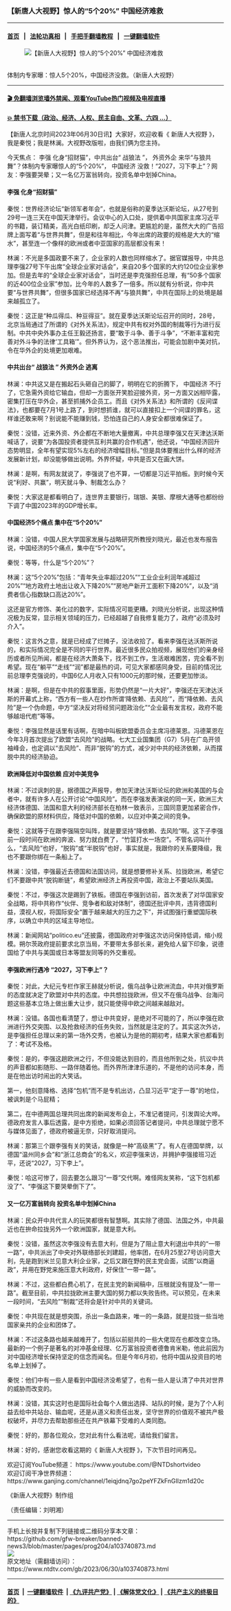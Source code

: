### 【新唐人大视野】惊人的“5个20%” 中国经济难救
------------------------

#### [首页](https://github.com/gfw-breaker/banned-news3/blob/master/README.md) &nbsp;&nbsp;|&nbsp;&nbsp; [法轮功真相](https://github.com/begood0513/basic/blob/master/README.md)  &nbsp;&nbsp;|&nbsp;&nbsp; [手把手翻墙教程](https://github.com/gfw-breaker/guides/wiki)  &nbsp;&nbsp;|&nbsp;&nbsp; [一键翻墙软件](https://github.com/gfw-breaker/nogfw/blob/master/README.md)  



<div><div class="featured_image">
 <figure>
  <img alt="【新唐人大视野】惊人的“5个20%” 中国经济难救" src="https://i.ntdtv.com/assets/uploads/2023/06/id103740959-youtube-800x450.jpg"/>
 </figure><br/>
 <span class="caption">
  体制内专家曝：惊人5个20%，中国经济没救。（新唐人大视野）
 </span>
</div>
</div><hr/>

#### [ 🎬  免翻墙浏览墙外禁闻、观看YouTube热门视频及电视直播](https://github.com/gfw-breaker/HelloWorld)

#### [ 💥  禁书下载（政治、经济、人权、民主自由、文革、六四 ...）](https://github.com/gfw-breaker/books/blob/master/README.md)

<div><div class="post_content" itemprop="articleBody">
 <p>
  【新唐人北京时间2023年06月30日讯】大家好，欢迎收看《
  <ok href="https://www.ntdtv.com/gb/新唐人大视野.htm">
   新唐人大视野
  </ok>
  》，我是秦悦；我是林澜。大视野改版啦，由我们俩为您主持。
 </p>
 <p>
  今天焦点：
  <ok href="https://www.ntdtv.com/gb/李强.htm">
   李强
  </ok>
  化身“招财猫”，中共出台“
  <ok href="https://www.ntdtv.com/gb/战狼法.htm">
   战狼法
  </ok>
  ”，
  <ok href="https://www.ntdtv.com/gb/外资外企.htm">
   外资外企
  </ok>
  来华“与狼共舞”？体制内专家曝惊人的“5个20%”，
  <ok href="https://www.ntdtv.com/gb/中国经济.htm">
   中国经济
  </ok>
  没救！“2027，习下李上”？网友：李强要哭晕；又一名亿万富翁转向，投资名单中划掉China。
 </p>
 <p>
 </p>
 <p>
  <h4>
   <ok href="https://www.ntdtv.com/gb/李强.htm">
    李强
   </ok>
   化身“招财猫”
  </h4>
  <p>
   秦悦：世界经济论坛“新领军者年会”，也就是俗称的夏季达沃斯论坛，从27号到29号一连三天在中国天津举行。会议中心的入口处，提供着中共国家主席习近平的书籍，装订精美，高光白纸印刷，却乏人问津。更尴尬的是，虽然大大的广告招牌上面写着“与世界共舞”，但是和往年相比，今年出席的政要的规格是大大的“缩水”，甚至连一个像样的欧洲或者中亚国家的高层都没有来！
  </p>
  <p>
   林澜：不光是多国政要不来了，企业家的人数也同样缩水了。据官媒报导，中共总理李强27号下午出席“全球企业家对话会”，来自20多个国家的大约120位企业家参加。但是去年的“全球企业家对话会”，当时还是李克强担任总理，有“50多个国家的近400位企业家”参加，比今年的人数多了一倍多。所以就有分析说，你中共要“与世界共舞”，但很多国家已经选择不再“与狼共舞”，中共在国际上的处境是越来越孤立了。
  </p>
  <p>
   秦悦：这正是“种瓜得瓜、种豆得豆”。就在夏季达沃斯论坛召开的同时，28号，北京当局通过了所谓的《对外关系法》，规定中共有权对外国的制裁等行为进行反制。中共中央外事办主任王毅还扬言，要“敢于斗争、善于斗争”，“不断丰富和完善对外斗争的法律‘工具箱’”。但外界认为，这个恶法推出，可能会加剧中美对抗，令在华外企的处境更加艰难。
  </p>
  <h4>
   中共出台“
   <ok href="https://www.ntdtv.com/gb/战狼法.htm">
    战狼法
   </ok>
   ”
   <ok href="https://www.ntdtv.com/gb/外资外企.htm">
    外资外企
   </ok>
   逃离
  </h4>
  <p>
   林澜：中共这又是在搬起石头砸自己的脚了，明明在它的折腾下，
   <ok href="https://www.ntdtv.com/gb/中国经济.htm">
    中国经济
   </ok>
   不行了，它急需外资给它输血，但却一方面张开笑脸迎接外资，另一方面又凶相毕露，密集打压在华外企，甚至抓捕外企员工。而且《对外关系法》和所谓的《反间谍法》，也都要在7月1号上路了，到时想抓谁，就可以直接扣上一个间谍的罪名，这样谁还敢来啊？别说能不能赚到钱，恐怕连自己的人身安全都很难保证了。
  </p>
  <p>
   秦悦：没错，近来外资、外企都在不断地大量撤离，中共总理李强又在天津达沃斯喊话了，说要“为各国投资者提供互利共赢的合作机遇”，他还说，“中国经济回升态势明显，全年有望实现5%左右的经济增幅目标。”但是具体要推出什么样的经济发展新计划，却没能够做出说明。外界怀疑，中共是否又在画大饼。
  </p>
  <p>
   林澜：是啊，有网友就说了，李强说了也不算，一切都是习近平拍板。到时候今天说“利好、共赢”，明天就斗争、制裁怎么办？
  </p>
  <p>
   秦悦：大家这是都看明白了，连世界主要银行，瑞银、美银、摩根大通等也都纷纷下调了中国2023年的GDP增长率。
  </p>
  <h4>
   中国经济5个痛点 集中在“5个20%”
  </h4>
  <p>
   林澜：没错，中国人民大学国家发展与战略研究所教授刘晓光，最近也发布报告说，中国经济的5个痛点，集中在“5个20%”。
  </p>
  <p>
   秦悦：等等，什么是“5个20%”？
  </p>
  <p>
   林澜：这“5个20%”包括：“青年失业率超过20%”“工业企业利润年减超过20%”“地方政府土地出让收入下降20%”“房地产新开工面积下降20%”，以及“消费者信心指数缺口高达20%”。
  </p>
  <p>
   这还是官方修饰、美化过的数字，实际情况可能更糟。刘晓光分析说，出现这种情况极为反常，显示相关领域的压力，已经超越了自我修复能力了，政府“必须及时介入”。
  </p>
  <p>
   秦悦：这言外之意，就是已经成了烂摊子，没法收拾了。看来李强在达沃斯所说的，和实际情况完全是不同的平行世界。最近很多民众拍视频，展现他们的亲身经历或者所见所闻，都是在经济大萧条下，找不到工作，生活艰难困苦，完全看不到希望。现在“躺平”“走线”“润”都是最热的词，可见大家都感同身受，目前的情况比前总理李克强说的，中国6亿人月收入只有1000元的那时候，还要更加惨淡。
  </p>
  <p>
   林澜：是啊，但是在中共的叙事里面，形势仍然是“一片大好”，李强还在天津达沃斯的开幕式上称，“西方有一些人在炒作所谓‘降依赖、去风险’”，而“降依赖、去风险”是一个伪命题，中方“坚决反对将经贸问题政治化”“企业最有发言权，政府不能够越俎代庖”等等。
  </p>
  <p>
   秦悦：李强显然是话里有话啊，在暗中叫板欧盟委员会主席冯德莱恩。冯德莱恩在今年3月首次提出了欧盟“去风险”的战略。七大工业国集团（G7）5月在广岛开领袖峰会，也定调以“去风险”、而非“脱钩”的方式，减少对中共的经济依赖，从而摆脱中共的经济胁迫。
  </p>
  <h4>
   欧洲降低对中国依赖 应对中美竞争
  </h4>
  <p>
   林澜：不过讽刺的是，据德国之声报导，参加天津达沃斯论坛的欧洲和美国的与会者中，就有许多人在公开讨论“中国风险”。而在李强发表演说的同一天，欧洲三大经济体德国、法国和意大利的经济部长在柏林一致表示，三国同意更加紧密合作，确保欧盟的原材料供应，降低对中国的依赖，以应对中美之间的竞争。
  </p>
  <p>
   秦悦：这就等于在跟李强隔空叫阵，就是要坚持“降依赖、去风险”啊。这下子李强前一段时间在欧洲的奔波、努力就白费了，“竹篮打水一场空”。不管名词叫什么，“去风险”也好，“脱钩”或“半脱钩”也好，事实就是，我跟你的关系要降级，我也不要跟你绑在一条船上了。
  </p>
  <p>
   林澜：没错，李强最近去德国和法国访问，就是想要修补关系、拉拢欧洲，希望它们不要跟中共“脱钩断链”，希望欧洲经济上再投资中国，政治上不要站队美国。
  </p>
  <p>
   秦悦：不过，李强这次是踢到了铁板。德国在李强到访前，首次发表了对华国家安全战略，将中共称作“伙伴、竞争者和敌对体制”，德国还批评中共，违背德国利益，漠视人权，将国际安全“置于越来越大的压力之下”，并试图强行重塑国际秩序，以确立中共的区域主导地位。
  </p>
  <p>
   林澜：新闻网站“politico.eu”还披露，德国政府对李强这次访问保持低调，缩小规模。朔尔茨政府提前要求北京当局，不要带太多部长来，避免给人留下印象，说德国给了中共与美国或日本等盟友同等的外交重视。
  </p>
  <h4>
   李强欧洲行遇冷 “2027，习下李上”？
  </h4>
  <p>
   秦悦：对此，大纪元专栏作家王赫就分析说，俄乌战争让欧洲流血，中共对俄罗斯的态度就决定了欧盟对中共的态度。中共想拉拢欧洲，但又不在俄乌战争、台海问题这些基本立场上做出重大让步，就只能使得中欧之间越来越敌对。
  </p>
  <p>
   林澜：没错。各国也看清楚了，想让中共变好，是绝对不可能的了，所以李强在欧洲进行外交突围、以及抢救经济的任务失败，当然就是注定的了。其实这次外访，是李强担任总理以来的第一场外交秀，也被认为是他的期初考，结果大家也都看到了：考试不及格。
  </p>
  <p>
   秦悦：是的，李强这趟欧洲之行，不但没能达到目的，而且他所到之处，抗议中共的声音都如影随形、一路伴随着他。而外界所津津乐道的，不是他的访问本身，而是在他出访时闹出的大笑话。
  </p>
  <p>
   第一，他刻意降格、选择“包机”而不是专机出访，凸显习近平“定于一尊”的地位，被讽刺是个马屁精；
  </p>
  <p>
   第二，在中德两国总理共同出席的新闻发布会上，不准记者提问，引发舆论大哗。德政府发言人事后透露，是中方拒绝，如果必须回答记者提问，中共总理就宁愿不与媒体见面了，德政府被逼无奈，只好取消提问。
  </p>
  <p>
   林澜：那第三个跟李强有关的笑话，就像是一种“高级黑”了。有人在德国举牌，以德国“温州同乡会”和“浙江总商会”的名义，欢迎李强来访，并拥护李强接班习近平，还说“2027，习下李上”。
  </p>
  <p>
   秦悦：哈这可惨了，回去要怎么跟习“一尊”交代啊。难怪网友笑称，“这下包机都没了”、“李强这下要哭晕倒下了”。
  </p>
  <h4>
   又一亿万富翁转向 投资名单中划掉China
  </h4>
  <p>
   林澜：民众开中共代言人的玩笑都很有智慧啊。其实除了德国、法国之外，中共最近也在拚命拉拢另外一个欧洲国家，就是意大利。
  </p>
  <p>
   秦悦：没错，虽然这次李强没有去意大利，但是为了阻止意大利退出中共的“一带一路”，中共派出了中央对外联络部长刘建超，他率团，在6月25至27号访问意大利，先是跑到米兰见意大利企业家，之后又跟在野的民主党会面，试图“以商逼政”，并用在野党来施压意大利政府，好保住“一带一路”。
  </p>
  <p>
   林澜：不过，这些都白费心机了，在民主党的新闻稿中，压根就没有提及“一带一路”。截至目前，中共拉拢欧洲主要大国的努力都以失败告终。可以预见，在未来一段时间，“去风险”“制裁”还将会是针对中共的关键词。
  </p>
  <p>
   秦悦：中共现在就是想突围，杀出一条血路来，唯一的一条路，就是拉拢一些当地国家亲共的企业和团体了。
  </p>
  <p>
   林澜：不过这条路也越来越难开了，包括以前挺共的一些大佬现在也都改变立场。最新的一个例子是著名的对冲基金经理、亿万富翁投资者德鲁肯米勒，他此前因为对中国经济增长保持坚定的信念而闻名。但是今年6月初，他将中国从投资目的地名单上划掉了。
  </p>
  <p>
   秦悦：他们中有一些人是看到中国经济没希望了，也有一些人是认清了中共对世界的威胁而改变的。
  </p>
  <p>
   林澜：没错，其实这时也是国际社会每个人做出选择、站队的时候，是为了个人利益去给中共站台、输血呢，还是从道义和责任出发，坚守世界的价值观不被共产极权破坏，并尽力去帮助那些还在共产铁幕下受难的人类同胞。
  </p>
  <p>
   秦悦：好的，那各位观众，您对此有什么看法呢，请给我们留言。
  </p>
  <p>
   林澜：好的，感谢您收看这期的《
   <ok href="https://www.ntdtv.com/gb/新唐人大视野.htm">
    新唐人大视野
   </ok>
   》，下次节目时间再见。
  </p>
  <p>
   欢迎订阅YouTube频道：
   <ok href="https://www.youtube.com/@NTDshortvideo">
    https://www.youtube.com/@NTDshortvideo
   </ok>
   <br/>
   欢迎订阅干净世界频道：
   <ok href="https://www.ganjing.com/channel/1eiqjdnq7go2peYFZkFnGIlzm1d20c">
    https://www.ganjing.com/channel/1eiqjdnq7go2peYFZkFnGIlzm1d20c
   </ok>
  </p>
  <p>
   《新唐人大视野》制作组
  </p>
  <p>
   （责任编辑：刘明湘）
  </p>
  <div class="single_ad">
  </div>
 </p>
</div>
</div>
<hr/>
手机上长按并复制下列链接或二维码分享本文章：<br/>
https://github.com/gfw-breaker/banned-news3/blob/master/pages/prog204/a103740873.md <br/>
<a href='https://github.com/gfw-breaker/banned-news3/blob/master/pages/prog204/a103740873.md'><img src='https://github.com/gfw-breaker/banned-news3/blob/master/pages/prog204/a103740873.md.png'/></a> <br/>
原文地址（需翻墙访问）：https://www.ntdtv.com/gb/2023/06/30/a103740873.html


------------------------
#### [首页](https://github.com/gfw-breaker/banned-news3/blob/master/README.md) &nbsp;|&nbsp; [一键翻墙软件](https://github.com/gfw-breaker/nogfw/blob/master/README.md) &nbsp;| [《九评共产党》](https://github.com/gfw-breaker/9ping.md/blob/master/README.md#九评之一评共产党是什么) | [《解体党文化》](https://github.com/gfw-breaker/jtdwh.md/blob/master/README.md) | [《共产主义的终极目的》](https://github.com/gfw-breaker/gczydzjmd.md/blob/master/README.md)


<img src='http://gfw-breaker.win/banned-news3/pages/prog204/a103740873.md' width='0px' height='0px'/>